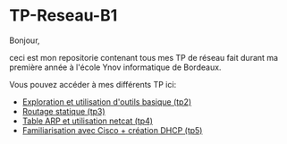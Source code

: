 # TP-Reseau-B1

Bonjour,

ceci est mon repositorie contenant tous mes TP de réseau fait durant ma première année à l'école Ynov informatique de Bordeaux.

Vous pouvez accéder à mes différents TP ici:
* [Exploration et utilisation d'outils basique (tp2)](B1A-TP-2-reseau/README.md)
* [Routage statique (tp3)](B1A-TP-3-reseau/README.md)
* [Table ARP et utilisation netcat (tp4)](B1A-TP-4-reseau/README.md)
* [Familiarisation avec Cisco + création DHCP (tp5)](B1A-TP-5-reseau/README.md)
